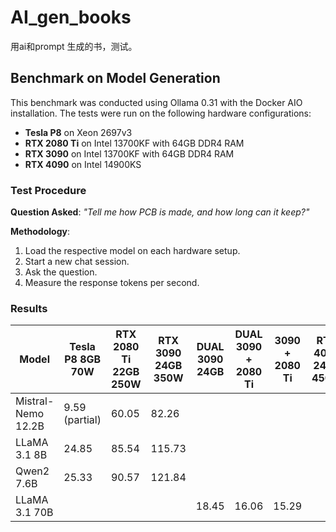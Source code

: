 # AI_gen_books
用ai和prompt 生成的书，测试。


## Benchmark on Model Generation

This benchmark was conducted using Ollama 0.31 with the Docker AIO installation. The tests were run on the following hardware configurations:

- **Tesla P8** on Xeon 2697v3
- **RTX 2080 Ti** on Intel 13700KF with 64GB DDR4 RAM
- **RTX 3090** on Intel 13700KF with 64GB DDR4 RAM
- **RTX 4090** on Intel 14900KS

### Test Procedure

**Question Asked**: *"Tell me how PCB is made, and how long can it keep?"*

**Methodology**: 
1. Load the respective model on each hardware setup.
2. Start a new chat session.
3. Ask the question.
4. Measure the response tokens per second.

### Results

| Model                         | Tesla P8 8GB 70W  | RTX 2080 Ti 22GB 250W | RTX 3090 24GB 350W | DUAL 3090 24GB  | DUAL 3090 + 2080 Ti | 3090 + 2080 Ti | RTX 4090 24GB 450W  |
|-------------------------------|-------------------|----------------------|-------------------|-----------------|---------------------|----------------|----------------------|
| Mistral-Nemo 12.2B             | 9.59  (partial)   | 60.05                | 82.26             |                 |                     |                |                      |
| LLaMA 3.1 8B                   | 24.85             | 85.54                | 115.73            |                 |                     |                |                      |
| Qwen2 7.6B                     | 25.33             | 90.57                | 121.84            |                 |                     |                |                      |
| LLaMA 3.1 70B                  |                   |                      |                   | 18.45           | 16.06               | 15.29          |                      |

 
